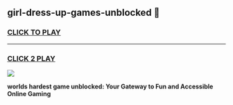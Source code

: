 
## girl-dress-up-games-unblocked 👋
<h3>
<a href="https://premium.freeplayer.one?title=girl-dress-up-games-unblocked&ref=14F">CLICK TO PLAY</a></h3>
<hr>

<h3>
<a href="https://premium.freeplayer.one?title=girl-dress-up-games-unblocked&ref=14F">CLICK 2 PLAY</a>
  
</h3>

<a href="https://premium.freeplayer.one?title=girl-dress-up-games-unblocked&ref=12F/"><img src="https://clearcache.store/games.png"></a>


**worlds hardest game unblocked: Your Gateway to Fun and Accessible Online Gaming**
